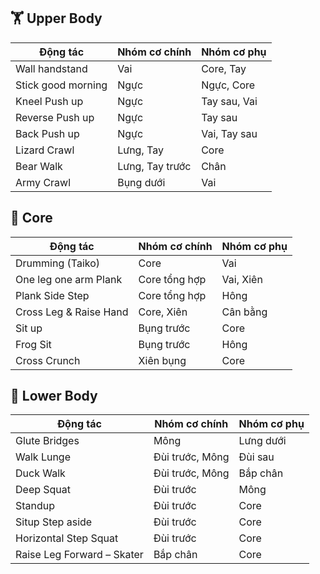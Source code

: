 ## 🏋️ Upper Body
| Động tác | Nhóm cơ chính | Nhóm cơ phụ |
|----------|---------------|-------------|
| Wall handstand | Vai | Core, Tay |
| Stick good morning | Ngực | Ngực, Core |
| Kneel Push up | Ngực | Tay sau, Vai |
| Reverse Push up | Ngực | Tay sau |
| Back Push up | Ngực | Vai, Tay sau |
| Lizard Crawl | Lưng, Tay | Core |
| Bear Walk | Lưng, Tay trước | Chân |
| Army Crawl | Bụng dưới | Vai |

## 🧘 Core
| Động tác | Nhóm cơ chính | Nhóm cơ phụ |
|----------|---------------|-------------|
| Drumming (Taiko) | Core | Vai |
| One leg one arm Plank | Core tổng hợp | Vai, Xiên |
| Plank Side Step | Core tổng hợp | Hông |
| Cross Leg & Raise Hand | Core, Xiên | Cân bằng |
| Sit up | Bụng trước | Core |
| Frog Sit | Bụng trước | Hông |
| Cross Crunch | Xiên bụng | Core |

## 🦵 Lower Body
| Động tác | Nhóm cơ chính | Nhóm cơ phụ |
|----------|---------------|-------------|
| Glute Bridges | Mông | Lưng dưới |
| Walk Lunge | Đùi trước, Mông | Đùi sau |
| Duck Walk | Đùi trước, Mông | Bắp chân |
| Deep Squat | Đùi trước | Mông |
| Standup | Đùi trước | Core |
| Situp Step aside | Đùi trước | Core |
| Horizontal Step Squat | Đùi trước | Core |
| Raise Leg Forward – Skater | Bắp chân | Core |
